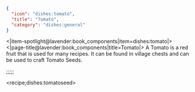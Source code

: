 ```json
{
  "icon": "dishes:tomato",
  "title": "Tomato",
  "category": "dishes:general"
}
```

<|item-spotlight@lavender:book_components|item=dishes:tomato|>
<|page-title@lavender:book_components|title=Tomato|>
A Tomato is a red fruit that is used for many recipes. It can be found in village chests and can be used to craft Tomato Seeds.

;;;;;

<recipe;dishes:tomatoseed>

